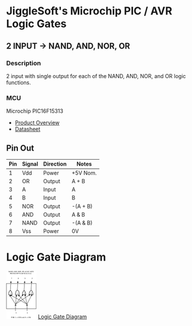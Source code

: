 # JiggleSoft's Microchip PIC / AVR Logic Gates

## 2 INPUT -> NAND, AND, NOR, OR

### Description

2 input with single output for each of the NAND, AND, NOR, and OR logic functions.


### MCU

Microchip PIC16F15313

 * [Product Overview](https://www.microchip.com/wwwproducts/en/PIC16F15313)
 * [Datasheet](http://ww1.microchip.com/downloads/en/DeviceDoc/40001897A.pdf)


## Pin Out

| Pin | Signal | Direction | Notes    |
| --- | ------ | --------- | -------- |
|  1  | Vdd    | Power     | +5V Nom. |
|  2  | OR     | Output    | A + B    |
|  3  | A      | Input     | A        |
|  4  | B      | Input     | B        |
|  5  | NOR    | Output    | -(A + B) |
|  6  | AND    | Output    | A & B    |
|  7  | NAND   | Output    | -(A & B) |
|  8  | Vss    | Power     | 0V       |


# Logic Gate Diagram

![Logic Gate Diagram Small](doc/nand-and-nor-or-gate-pic-diagram.png) [Logic Gate Diagram](doc/nand-and-nor-or-gate-pic-diagram.pdf)

